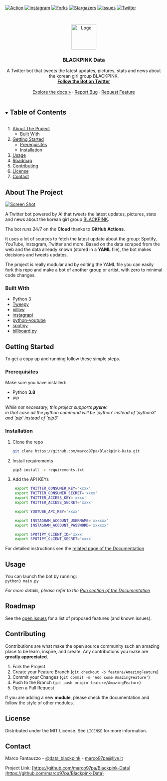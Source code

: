 
[![Action][action-shield]][action-url]
[![Instagram][action2-shield]][action2-url]
[![Forks][forks-shield]][forks-url]
[![Stargazers][stars-shield]][stars-url]
[![Issues][issues-shield]][issues-url]
[![Twitter][twitter-shield]][twitter-url]



<!-- PROJECT LOGO -->
<br />
<p align="center">
  <a href="https://github.com/marco97pa/Blackpink-Data">
    <img src="https://raw.githubusercontent.com/marco97pa/Blackpink-Data/master/icon.jpg" alt="Logo" width="80" height="80">
  </a>

  <h3 align="center">BLACKPINK Data</h3>

  <p align="center">
    A Twitter bot that tweets the latest updates, pictures, stats and news about the korean girl group BLACKPINK.
    <br />
    <a href="https://twitter.com/data_blackpink"><strong>Follow the Bot on Twitter</strong></a>
    <br />
    <br />
    <a href="https://blackpink-data.rtfd.io">Explore the docs »</a>
    ·
    <a href="https://github.com/marco97pa/Blackpink-Data/issues">Report Bug</a>
    ·
    <a href="https://github.com/marco97pa/Blackpink-Data/issues">Request Feature</a>
  </p>
</p>



<!-- TABLE OF CONTENTS -->
<details open="open">
  <summary><h2 style="display: inline-block">Table of Contents</h2></summary>
  <ol>
    <li>
      <a href="#about-the-project">About The Project</a>
      <ul>
        <li><a href="#built-with">Built With</a></li>
      </ul>
    </li>
    <li>
      <a href="#getting-started">Getting Started</a>
      <ul>
        <li><a href="#prerequisites">Prerequisites</a></li>
        <li><a href="#installation">Installation</a></li>
      </ul>
    </li>
    <li><a href="#usage">Usage</a></li>
    <li><a href="#roadmap">Roadmap</a></li>
    <li><a href="#contributing">Contributing</a></li>
    <li><a href="#license">License</a></li>
    <li><a href="#contact">Contact</a></li>
  </ol>
</details>



<!-- ABOUT THE PROJECT -->
## About The Project

[![Screen Shot](https://pbs.twimg.com/profile_banners/1320467294317928448/1613083325/1500x500)](https://twitter.com/data_blackpink)

A Twitter bot powered by AI that tweets the latest updates, pictures, stats and news about the korean girl group [BLACKPINK](https://en.wikipedia.org/wiki/Blackpink).

The bot runs 24/7 on the **Cloud** thanks to **GitHub Actions**.

It uses a lot of sources to fetch the latest update about the group: Spotify, YouTube, Instagram, Twitter and more. Based on the data scraped from the web and the data already known (stored in a **YAML** file), the bot makes decisions and tweets updates. 

The project is really modular and by editing the YAML file you can easily fork this repo and make a bot of another group or artist, with zero to minimal code changes.


### Built With

* Python 3
* [Tweepy](https://pypi.org/project/tweepy/)
* [pillow](https://pypi.org/project/Pillow/)
* [instagrapi](https://github.com/adw0rd/instagrapi)
* [python-youtube](https://pypi.org/project/python-youtube/)
* [spotipy](https://github.com/plamere/spotipy)
* [billboard.py](https://github.com/guoguo12/billboard-charts)




<!-- GETTING STARTED -->
## Getting Started

To get a copy up and running follow these simple steps.

### Prerequisites

Make sure you have installed:
* Python **3.8**
* pip  

_While not necessary, this project supports **pyenv**:  
in that case all the python command will be 'python' instead of 'python3' and 'pip' instead of 'pip3'_

### Installation

1. Clone the repo
   ```sh
   git clone https://github.com/marco97pa/Blackpink-Data.git
   ```
2. Install requirements
   ```sh
   pip3 install -r requirements.txt
   ```
3. Add the API KEYs
   ```sh
    export TWITTER_CONSUMER_KEY='xxxx'
    export TWITTER_CONSUMER_SECRET='xxxx'
    export TWITTER_ACCESS_KEY='xxxx'
    export TWITTER_ACCESS_SECRET='xxxx'

    export YOUTUBE_API_KEY='xxxx'

    export INSTAGRAM_ACCOUNT_USERNAME='xxxxxx'
    export INSTAGRAM_ACCOUNT_PASSWORD='xxxxxx'

    export SPOTIPY_CLIENT_ID='xxxx'
    export SPOTIPY_CLIENT_SECRET='xxxx'
   ```

For detailed instructions see the [related page of the Documentation](https://blackpink-data.readthedocs.io/en/latest/#how-to-build)


<!-- USAGE EXAMPLES -->
## Usage

You can launch the bot by running:   
`python3 main.py`  

_For more details, please refer to the [Run section of the Documentation](https://blackpink-data.readthedocs.io/en/latest/#run)_



<!-- ROADMAP -->
## Roadmap

See the [open issues](https://github.com/marco97pa/Blackpink-Data/issues) for a list of proposed features (and known issues).



<!-- CONTRIBUTING -->
## Contributing

Contributions are what make the open source community such an amazing place to be learn, inspire, and create. Any contributions you make are **greatly appreciated**.

1. Fork the Project
2. Create your Feature Branch (`git checkout -b feature/AmazingFeature`)
3. Commit your Changes (`git commit -m 'Add some AmazingFeature'`)
4. Push to the Branch (`git push origin feature/AmazingFeature`)
5. Open a Pull Request

If you are adding a new **module**, please check the documentation and follow the style of other modules.


<!-- LICENSE -->
## License

Distributed under the MIT License. See `LICENSE` for more information.



<!-- CONTACT -->
## Contact

Marco Fantauzzo - [@data_blackpink](https://twitter.com/@data_blackpink) - marco97pa@live.it

Project Link: [https://github.com/marco97pa/Blackpink-Data](https://github.com/marco97pa/Blackpink-Data)






<!-- MARKDOWN LINKS & IMAGES -->
<!-- https://www.markdownguide.org/basic-syntax/#reference-style-links -->
[action-shield]: https://github.com/marco97pa/Blackpink-Data/actions/workflows/main.yml/badge.svg
[action-url]: https://github.com/marco97pa/Blackpink-Data/actions/workflows/main.yml
[action2-shield]: https://github.com/marco97pa/Blackpink-Data/actions/workflows/instagram.yml/badge.svg
[action2-url]: https://github.com/marco97pa/Blackpink-Data/actions/workflows/instagram.yml
[forks-shield]: https://img.shields.io/github/forks/marco97pa/Blackpink-Data?style=for-the-badge
[forks-url]: https://github.com/marco97pa/Blackpink-Data/network/members
[stars-shield]: https://img.shields.io/github/stars/marco97pa/Blackpink-Data?color=f0a500&style=for-the-badge
[stars-url]: https://github.com/marco97pa/Blackpink-Data/stargazers
[issues-shield]: https://img.shields.io/github/issues/marco97pa/Blackpink-Data?style=for-the-badge
[issues-url]: https://github.com/marco97pa/Blackpink-Data/issues
[twitter-shield]: https://img.shields.io/twitter/follow/data_blackpink?label=%40data_blackpink&style=social
[twitter-url]: https://twitter.com/data_blackpink
